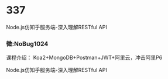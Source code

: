 # 337
Node.js仿知乎服务端-深入理解RESTful API
### 微:NoBug1024 


课程介绍：
Koa2+MongoDB+Postman+JWT+阿里云，冲击阿里P6

Node.js仿知乎服务端-深入理解RESTful API
